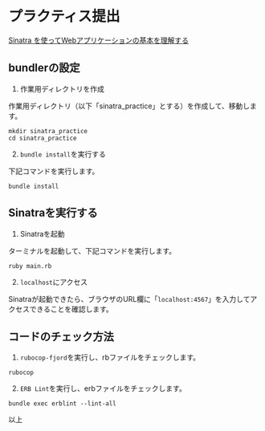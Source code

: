 # プラクティス提出
[Sinatra を使ってWebアプリケーションの基本を理解する](https://bootcamp.fjord.jp/practices/157)


## bundlerの設定
1. 作業用ディレクトリを作成

作業用ディレクトリ（以下「sinatra_practice」とする）を作成して、移動します。

```
mkdir sinatra_practice
cd sinatra_practice
```

2. `bundle install`を実行する
   
下記コマンドを実行します。

```
bundle install
```

## Sinatraを実行する
1. Sinatraを起動

ターミナルを起動して、下記コマンドを実行します。

```
ruby main.rb
```

2. `localhost`にアクセス
   
Sinatraが起動できたら、ブラウザのURL欄に「`localhost:4567`」を入力してアクセスできることを確認します。

## コードのチェック方法
1. `rubocop-fjord`を実行し、rbファイルをチェックします。

```
rubocop
```

2. `ERB Lint`を実行し、erbファイルをチェックします。

```
bundle exec erblint --lint-all
```

以上
